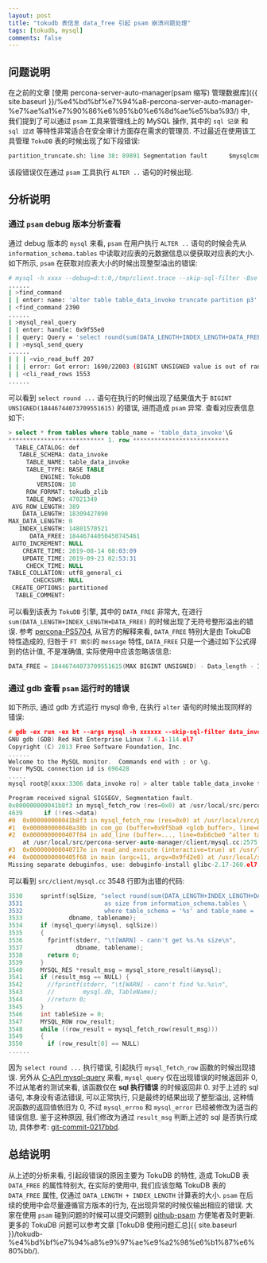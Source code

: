 ```yaml
---
layout: post
title: "tokudb 表信息 data_free 引起 psam 崩溃问题处理"
tags: [tokudb, mysql]
comments: false
---
```


## 问题说明

在之前的文章 [使用 percona-server-auto-manager(psam 缩写) 管理数据库]({{ site.baseurl }}/%e4%bd%bf%e7%94%a8-percona-server-auto-manager-%e7%ae%a1%e7%90%86%e6%95%b0%e6%8d%ae%e5%ba%93/) 中, 我们提到了可以通过 `psam` 工具来管理线上的 MySQL 操作, 其中的 `sql 记录` 和 `sql 过滤` 等特性非常适合在安全审计方面存在需求的管理员. 不过最近在使用该工具管理 `TokuDB` 表的时候出现了如下段错误:

```sql
partition_truncate.sh: line 38: 89891 Segmentation fault      $mysqlcmd -h $HOST -P $PORT -D $DB -u root -p$PAS --skip-sql-filter -Bse "$1"
```
该段错误仅在通过 `psam` 工具执行 `ALTER ..` 语句的时候出现.

## 分析说明

### 通过 `psam` debug 版本分析查看

通过 debug 版本的 `mysql` 来看, `psam` 在用户执行 `ALTER ..` 语句的时候会先从 `information_schema.tables` 中读取对应表的元数据信息以便获取对应表的大小. 如下所示, `psam` 在获取对应表大小的时候出现整型溢出的错误:
```bash
# mysql -h xxxx --debug=d:t:0,/tmp/client.trace --skip-sql-filter -Bse "alter table table_data_invoke truncate partition p3"
......
| >find_command
| | enter: name: 'alter table table_data_invoke truncate partition p3'
| <find_command 2390
......
| >mysql_real_query
| | enter: handle: 0x9f55e0
| | query: Query = 'select round(sum(DATA_LENGTH+INDEX_LENGTH+DATA_FREE)/1024/1024)                       as size from information_schema.tables                       where table_schema = 'data_invoke' and table_name = 'table_data_invoke''
| | >mysql_send_query
......
| | | <vio_read_buff 207
| | | error: Got error: 1690/22003 (BIGINT UNSIGNED value is out of range in '((`information_schema`.`tables`.`DATA_LENGTH` + `information_schema`.`tables`.`INDEX_LENGTH`) + `information_schema`.`tables`.`DATA_FREE`)')
| | <cli_read_rows 1553
......
```

可以看到 `select round ...` 语句在执行的时候出现了结果值大于 `BIGINT UNSIGNED(18446744073709551615)` 的错误, 进而造成 `psam` 异常. 查看对应表信息如下:
```sql
> select * from tables where table_name = 'table_data_invoke'\G 
*************************** 1. row ***************************
  TABLE_CATALOG: def
   TABLE_SCHEMA: data_invoke
     TABLE_NAME: table_data_invoke
     TABLE_TYPE: BASE TABLE
         ENGINE: TokuDB
        VERSION: 10
     ROW_FORMAT: tokudb_zlib
     TABLE_ROWS: 47021349
 AVG_ROW_LENGTH: 389
    DATA_LENGTH: 18309427090
MAX_DATA_LENGTH: 0
   INDEX_LENGTH: 14801570521
      DATA_FREE: 18446744050450745461
 AUTO_INCREMENT: NULL
    CREATE_TIME: 2019-08-14 08:03:09
    UPDATE_TIME: 2019-09-23 02:53:31
     CHECK_TIME: NULL
TABLE_COLLATION: utf8_general_ci
       CHECKSUM: NULL
 CREATE_OPTIONS: partitioned
  TABLE_COMMENT: 
```
可以看到该表为 `TokuDB` 引擎, 其中的 `DATA_FREE` 非常大, 在进行 `sum(DATA_LENGTH+INDEX_LENGTH+DATA_FREE)` 的时候出现了无符号整形溢出的错误. 参考 [percona-PS5704](https://jira.percona.com/browse/PS-5704), 从官方的解释来看, `DATA_FREE` 特别大是由 TokuDB 特性造成的, 归咎于 `FT 索引`的 `message` 特性, `DATA_FREE` 只是一个通过如下公式得到的估计值, 不是准确值, 实际使用中应该忽略该信息:
```c
DATA_FREE = 18446744073709551615(MAX BIGINT UNSIGNED) - Data_length - Index_length
```

### 通过 gdb 查看 `psam` 运行时的错误

如下所示, 通过 gdb 方式运行 mysql 命令, 在执行 `alter` 语句的时候出现同样的错误:

```c
# gdb -ex run -ex bt --args mysql -h xxxxxx --skip-sql-filter data_invoke -p 
GNU gdb (GDB) Red Hat Enterprise Linux 7.6.1-114.el7
Copyright (C) 2013 Free Software Foundation, Inc.
......
Welcome to the MySQL monitor.  Commands end with ; or \g.
Your MySQL connection id is 696428
.....
mysql root@[xxxx:3306 data_invoke ro] > alter table table_data_invoke truncate partition p3;

Program received signal SIGSEGV, Segmentation fault.
0x000000000041b8f3 in mysql_fetch_row (res=0x0) at /usr/local/src/percona-server-auto-manager/sql-common/client.c:4639
4639      if (!res->data)
#0  0x000000000041b8f3 in mysql_fetch_row (res=0x0) at /usr/local/src/percona-server-auto-manager/sql-common/client.c:4639
#1  0x000000000040a38b in com_go (buffer=0x9f5ba0 <glob_buffer>, line=0x0) at /usr/local/src/percona-server-auto-manager/client/mysql.cc:3548
#2  0x0000000000407f84 in add_line (buffer=..., line=0xb6cbe0 "alter table table_data_invoke truncate partition p3;", line_length=52, in_string=0x7fffffffe197 "", ml_comment=0x7fffffffe196, truncated=false)
    at /usr/local/src/percona-server-auto-manager/client/mysql.cc:2575
#3  0x000000000040717e in read_and_execute (interactive=true) at /usr/local/src/percona-server-auto-manager/client/mysql.cc:2242
#4  0x0000000000405f68 in main (argc=11, argv=0x9fd2e8) at /usr/local/src/percona-server-auto-manager/client/mysql.cc:1420
Missing separate debuginfos, use: debuginfo-install glibc-2.17-260.el7.x86_64 libgcc-4.8.5-36.el7.x86_64 libstdc++-4.8.5-36.el7.x86_64 ncurses-libs-5.9-14.20130511.el7_4.x86_64 readline-6.2-10.el7.x86_64 snoopy-2.4.6-1.el7.centos.x86_64

```

可以看到 `src/client/mysql.cc` 3548 行即为出错的代码:
```c
3530     sprintf(sqlSize, "select round(sum(DATA_LENGTH+INDEX_LENGTH+DATA_FREE)/1024/1024) \
3531                       as size from information_schema.tables \
3532                       where table_schema = '%s' and table_name = '%s'",
3533             dbname, tablename);
3534     if (mysql_query(&mysql, sqlSize))
3535     {
3536       fprintf(stderr, "\t[WARN] - cann't get %s.%s size\n",
3537               dbname, tablename);
3538       return 0;
3539     }
3540     MYSQL_RES *result_msg = mysql_store_result(&mysql);
3541     if (result_msg == NULL) {
3542       //fprintf(stderr, "\t[WARN] - cann't find %s.%s\n",
3543       //        mysql.db, TableName);
3544       //return 0;
3545     }
3546     int tableSize = 0;
3547     MYSQL_ROW row_result;
3548     while ((row_result = mysql_fetch_row(result_msg)))
3549     {
3550       if (row_result[0] == NULL)
......
```
因为 `select round ...` 执行错误, 引起执行 `mysql_fetch_row` 函数的时候出现错误. 另外从 [C-API mysql-query](https://dev.mysql.com/doc/refman/8.0/en/mysql-query.html) 来看, `mysql_query` 仅在出现错误的时候返回非 0, 不过从笔者的测试来看, 该函数仅在 **sql 执行错误** 的时候返回非 0. 对于上述的 sql 语句, 本身没有语法错误, 可以正常执行, 只是最终的结果出现了整型溢出, 这种情况函数的返回值依旧为 0, 不过 `mysql_errno` 和 `mysql_error` 已经被修改为适当的错误信息. 鉴于这种原因, 我们修改为通过 `result_msg` 判断上述的 sql 是否执行成功, 具体参考: [git-commit-0217bbd](https://github.com/arstercz/percona-server-auto-manager/commit/0217bbd1e0e57b3ba785978250ab2ad5c2170cca).

## 总结说明

从上述的分析来看, 引起段错误的原因主要为 TokuDB 的特性, 造成 TokuDB 表 `DATA_FREE` 的属性特别大, 在实际的使用中, 我们应该忽略 TokuDB 表的 `DATA_FREE` 属性, 仅通过 `DATA_LENGTH + INDEX_LENGTH` 计算表的大小. `psam` 在后续的使用中会尽量遵循官方版本的行为, 在出现异常的时候仅输出相应的错误. 大家在使用 `psam` 碰到问题的时候可以提交问题到 [github-psam](https://github.com/arstercz/percona-server-auto-manager) 方便笔者及时更新. 更多的 TokuDB 问题可以参考文章 [TokuDB 使用问题汇总]{{ site.baseurl }}/tokudb-%e4%bd%bf%e7%94%a8%e9%97%ae%e9%a2%98%e6%b1%87%e6%80%bb/).
